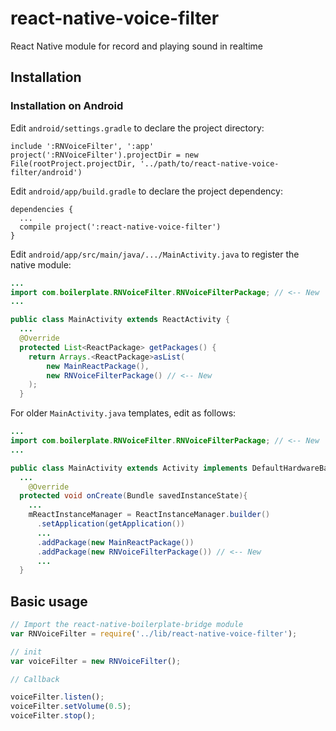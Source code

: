 # react-native-voice-filter

React Native module for record and playing sound in realtime

## Installation

### Installation on Android

Edit `android/settings.gradle` to declare the project directory:
```
include ':RNVoiceFilter', ':app'
project(':RNVoiceFilter').projectDir = new File(rootProject.projectDir, '../path/to/react-native-voice-filter/android')
```

Edit `android/app/build.gradle` to declare the project dependency:
```
dependencies {
  ...
  compile project(':react-native-voice-filter')
}
```

Edit `android/app/src/main/java/.../MainActivity.java` to register the native module:

```java
...
import com.boilerplate.RNVoiceFilter.RNVoiceFilterPackage; // <-- New
...

public class MainActivity extends ReactActivity {
  ...
  @Override
  protected List<ReactPackage> getPackages() {
    return Arrays.<ReactPackage>asList(
        new MainReactPackage(),
        new RNVoiceFilterPackage() // <-- New
    );
  }
```

For older `MainActivity.java` templates, edit as follows:

```java
...
import com.boilerplate.RNVoiceFilter.RNVoiceFilterPackage; // <-- New
...

public class MainActivity extends Activity implements DefaultHardwareBackBtnHandler {
  ...
    @Override
  protected void onCreate(Bundle savedInstanceState){
    ...
    mReactInstanceManager = ReactInstanceManager.builder()
      .setApplication(getApplication())
      ...
      .addPackage(new MainReactPackage())
      .addPackage(new RNVoiceFilterPackage()) // <-- New
      ...
  }
```

## Basic usage

```js
// Import the react-native-boilerplate-bridge module
var RNVoiceFilter = require('../lib/react-native-voice-filter');

// init
var voiceFilter = new RNVoiceFilter();

// Callback

voiceFilter.listen();
voiceFilter.setVolume(0.5);
voiceFilter.stop();
```

